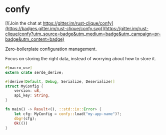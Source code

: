 # confy

[![Join the chat at https://gitter.im/rust-clique/confy](https://badges.gitter.im/rust-clique/confy.svg)](https://gitter.im/rust-clique/confy?utm_source=badge&utm_medium=badge&utm_campaign=pr-badge&utm_content=badge)

Zero-boilerplate configuration management.

Focus on storing the right data, 
instead of worrying about how to store it.

```rust
#[macro_use]
extern crate serde_derive;

#[derive(Default, Debug, Serialize, Deserialize)]
struct MyConfig {
    version: u8,
    api_key: String,
}

fn main() -> Result<(), ::std::io::Error> {
    let cfg: MyConfig = confy::load("my-app-name")?;
    dbg!(cfg);
    Ok(())
}
```
